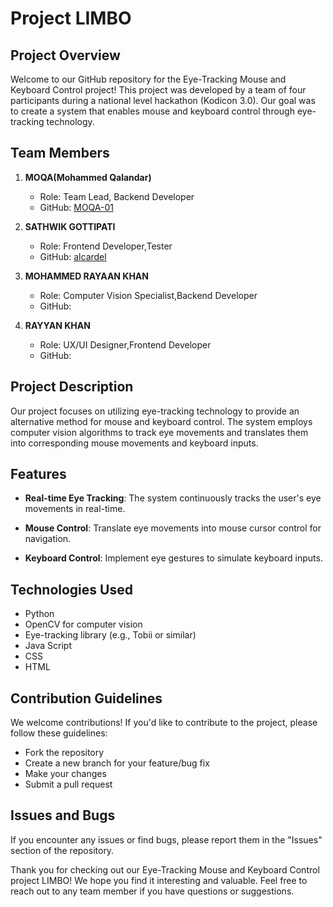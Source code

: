# Project LIMBO

## Project Overview

Welcome to our GitHub repository for the Eye-Tracking Mouse and Keyboard Control project! 
This project was developed by a team of four participants during a national level hackathon (Kodicon 3.0). 
Our goal was to create a system that enables mouse and keyboard control through eye-tracking technology.

## Team Members

1. **MOQA(Mohammed Qalandar)**
   - Role: Team Lead, Backend Developer
   - GitHub: [MOQA-01](https://github.com/MOQA-01)

2. **SATHWIK GOTTIPATI**
   - Role: Frontend Developer,Tester
   - GitHub: [alcardel](https://github.com/alcardel/alcardel)

3. **MOHAMMED RAYAAN KHAN**
   - Role: Computer Vision Specialist,Backend Developer
   - GitHub: []()

4. **RAYYAN KHAN**
   - Role: UX/UI Designer,Frontend Developer
   - GitHub: []()

## Project Description

Our project focuses on utilizing eye-tracking technology to provide an alternative method for mouse and keyboard control. 
The system employs computer vision algorithms to track eye movements and translates them into corresponding mouse movements and keyboard inputs.

## Features

- **Real-time Eye Tracking**: The system continuously tracks the user's eye movements in real-time.
  
- **Mouse Control**: Translate eye movements into mouse cursor control for navigation.

- **Keyboard Control**: Implement eye gestures to simulate keyboard inputs.

## Technologies Used

- Python
- OpenCV for computer vision
- Eye-tracking library (e.g., Tobii or similar)
- Java Script
- CSS
- HTML

## Contribution Guidelines

We welcome contributions! If you'd like to contribute to the project, please follow these guidelines:

- Fork the repository
- Create a new branch for your feature/bug fix
- Make your changes
- Submit a pull request

## Issues and Bugs

If you encounter any issues or find bugs, please report them in the "Issues" section of the repository.

Thank you for checking out our Eye-Tracking Mouse and Keyboard Control project LIMBO! 
We hope you find it interesting and valuable. Feel free to reach out to any team member if you have questions or suggestions.
